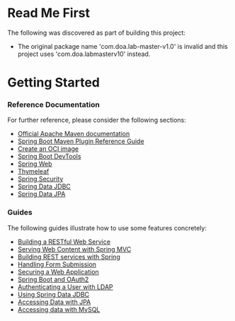 # Read Me First
The following was discovered as part of building this project:

* The original package name 'com.doa.lab-master-v1.0' is invalid and this project uses 'com.doa.labmasterv10' instead.

# Getting Started

### Reference Documentation
For further reference, please consider the following sections:

* [Official Apache Maven documentation](https://maven.apache.org/guides/index.html)
* [Spring Boot Maven Plugin Reference Guide](https://docs.spring.io/spring-boot/docs/3.2.6-SNAPSHOT/maven-plugin/reference/html/)
* [Create an OCI image](https://docs.spring.io/spring-boot/docs/3.2.6-SNAPSHOT/maven-plugin/reference/html/#build-image)
* [Spring Boot DevTools](https://docs.spring.io/spring-boot/docs/3.2.6-SNAPSHOT/reference/htmlsingle/index.html#using.devtools)
* [Spring Web](https://docs.spring.io/spring-boot/docs/3.2.6-SNAPSHOT/reference/htmlsingle/index.html#web)
* [Thymeleaf](https://docs.spring.io/spring-boot/docs/3.2.6-SNAPSHOT/reference/htmlsingle/index.html#web.servlet.spring-mvc.template-engines)
* [Spring Security](https://docs.spring.io/spring-boot/docs/3.2.6-SNAPSHOT/reference/htmlsingle/index.html#web.security)
* [Spring Data JDBC](https://docs.spring.io/spring-boot/docs/3.2.6-SNAPSHOT/reference/htmlsingle/index.html#data.sql.jdbc)
* [Spring Data JPA](https://docs.spring.io/spring-boot/docs/3.2.6-SNAPSHOT/reference/htmlsingle/index.html#data.sql.jpa-and-spring-data)

### Guides
The following guides illustrate how to use some features concretely:

* [Building a RESTful Web Service](https://spring.io/guides/gs/rest-service/)
* [Serving Web Content with Spring MVC](https://spring.io/guides/gs/serving-web-content/)
* [Building REST services with Spring](https://spring.io/guides/tutorials/rest/)
* [Handling Form Submission](https://spring.io/guides/gs/handling-form-submission/)
* [Securing a Web Application](https://spring.io/guides/gs/securing-web/)
* [Spring Boot and OAuth2](https://spring.io/guides/tutorials/spring-boot-oauth2/)
* [Authenticating a User with LDAP](https://spring.io/guides/gs/authenticating-ldap/)
* [Using Spring Data JDBC](https://github.com/spring-projects/spring-data-examples/tree/master/jdbc/basics)
* [Accessing Data with JPA](https://spring.io/guides/gs/accessing-data-jpa/)
* [Accessing data with MySQL](https://spring.io/guides/gs/accessing-data-mysql/)

